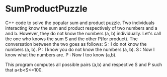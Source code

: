 # SumProductPuzzle
C++ code to solve the popular sum and product puzzle. Two individuals interacting know the sum and product respectively of two numbers and a and b. However, they do not know the numbers (a, b) individually. Let's call the one who knows the sum S and the other P(for product). The conversation between the two goes as follows:
S : I do not know the numbers (a, b).
P : I know you do not know the numbers (a, b).
S : Now I know what the numbers are.
P : Now I too know (a,b).

This program computes all possible pairs (a,b) and respective S and P such that a<b<S<=100.

